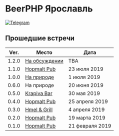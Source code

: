 # BeerPHP Ярославль

[![Telegram](https://img.shields.io/badge/telegram-join%20chat-blue.svg?style=flat)](https://t.me/beerphp_yaroslavl)

## Прошедшие встречи

| Ver.  | Место | Дата |
|-------|-------|------|
| 1.2.0 | [На обсуждении](https://github.com/beerphp/yaroslavl/issues/3) | TBA |
| 1.1.0 | [Hopmalt Pub](https://hopmaltpub.ru/) | 23 июля 2019 |
| 1.0.0 | [На природе](https://github.com/beerphp/yaroslavl/issues/1) | 1 июля 2019 |
| 0.6.0 | На природе | 20 июня 2019 |
| 0.5.0 | [Krapiva Bar](https://www.facebook.com/krapivabaryaroslavl/) | 30 мая 2019 |
| 0.4.0 | [Hopmalt Pub](https://hopmaltpub.ru/) | 25 апреля 2019 |
| 0.3.0 | [Hmel & Grill](https://vk.com/hmelgrill) | 4 апреля 2019 |
| 0.2.0 | [Hopmalt Pub](https://hopmaltpub.ru/) | 19 марта 2019 |
| 0.1.0 | [Hopmalt Pub](https://hopmaltpub.ru/) | 21 февраля 2019 |
